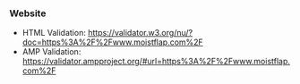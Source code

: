 ### Website

- HTML Validation: https://validator.w3.org/nu/?doc=https%3A%2F%2Fwww.moistflap.com%2F
- AMP Validation: https://validator.ampproject.org/#url=https%3A%2F%2Fwww.moistflap.com%2F
